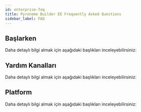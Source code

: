 ```yaml
---
id: enterprise-faq
title: Pyronome Builder EE Frequently Asked Questions
sidebar_label: FAQ
---
```


<a id="aHeaderMenuAnchor" data-header-menu="Docs"></a>

## Başlarken
Daha detaylı bilgi almak için aşağıdaki başlıkları inceleyebilirsiniz:

## Yardım Kanalları
Daha detaylı bilgi almak için aşağıdaki başlıkları inceleyebilirsiniz:

## Platform
Daha detaylı bilgi almak için aşağıdaki başlıkları inceleyebilirsiniz:
